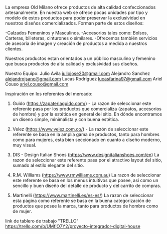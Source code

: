 La empresa Old Milano ofrece productos de alta calidad confeccionados artesanalmente. En nuestra web se ofrece pocas unidades por tipo y modelo de estos productos para poder preservar la exclusividad en nuestros diseños comercializados. Forman parte de estos diseños:

-Calzados Femeninos y Masculinos.
-Accesorios tales como: Bolsos, Carteras, billeteras, cinturones o similares.
-Ofrecemos también servicios de asesoria de imagen y creación de productos a medida a nuestros clientes.

Nuestros productos estan orientados a un público masculino y femenino que busca productos de alta calidad y exclusividad sus diseños.

Nuestro Equipo:
Julio Avila     juliojose20@gmail.com
Alejandro Sanchez     alejandrojsanc@gmail.com
Lucas Rodriguez      lucasfarina97@gmail.com
Ariel Couso     ariel.couso@gmail.com


Inspiración en los referentes del mercado:

1. Guido (https://zapateriaguido.com/) - La razon de seleccionar este referente pasa por los productos que comercializa (zapatos, accesorios de hombre) y por la estética en general del sitio. En dónde encontramos un diseno simple, minimalista y con buena estética.

2. Velez (https://www.velez.com.co/) - La razón de seleccionar este referente se basa en la amplía gama de productos, tanto para hombres como para mujeres, esta bien seccionado en cuanto a diseño moderno, muy visual.

3. DIS - Design Italian Shoes (https://www.designitalianshoes.com/en) La razon de seleccionar este referente pasa por el atractivo layout del sitio, sumado al estilo elegante del sitio.

4. R.M. Williams (https://www.rmwilliams.com.au) La razon de seleccionar este referente se basa en los menus intuitivos que posee, asi como un sencillo y buen diseño del detalle de producto y del carrito de compras.

5. Martinelli (https://www.martinelli.es/es-es/) La razon de seleccionar esta página como referente se basa en la buena categorización de productos que posee la marca, tanto para productos de hombre como de mujer.

link de tablero de trabajo "TRELLO"
https://trello.com/b/UMfiO7Y2/proyecto-integrador-digital-house
